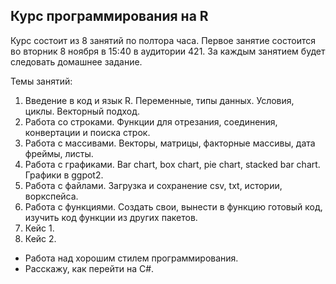 ## Курс программирования на R

Курс состоит из 8 занятий по полтора часа. Первое занятие состоится во вторник 8 ноября в 15:40 в аудитории 421. За каждым занятием будет следовать домашнее задание.

Темы занятий: 
1.	Введение в код и язык R. Переменные, типы данных. Условия, циклы. Векторный подход.
2.	Работа со строками. Функции для отрезания, соединения, конвертации и поиска строк.
3.	Работа с массивами. Векторы, матрицы, факторные массивы, дата фреймы, листы.
4.	Работа с графиками. Bar chart, box chart, pie chart, stacked bar chart. Графики в ggpot2.
5.	Работа с файлами. Загрузка и сохранение csv, txt, истории, воркспейса.
6.	Работа с функциями. Создать свои, вынести в функцию готовый код, изучить код функции из других пакетов.
7.	Кейс 1.
8.	Кейс 2.
+	Работа над хорошим стилем программирования.
+	Расскажу, как перейти на C#.

